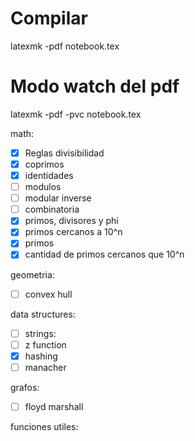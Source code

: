 # Compilar
latexmk -pdf notebook.tex

# Modo watch del pdf
latexmk -pdf -pvc notebook.tex

math:
- [X] Reglas divisibilidad
- [X] coprimos
- [X] identidades
- [ ] modulos
- [ ] modular inverse
- [ ] combinatoria
- [X] primos, divisores y phi
- [X] primos cercanos a 10^n
- [X] primos
- [x] cantidad de primos cercanos que 10^n

geometria:
- [ ] convex hull

data structures:
- [ ] strings:
- [ ] z function
- [x] hashing
- [ ] manacher

grafos:
- [ ] floyd marshall

funciones utiles:
